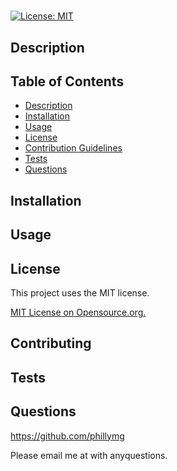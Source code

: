 
  # 

  [![License: MIT](https://img.shields.io/badge/License-MIT-yellow.svg)](https://opensource.org/licenses/MIT)
## Description



## Table of Contents
* [Description](#description)
* [Installation](#installation)
* [Usage](#usage)
* [License](#license)
* [Contribution Guidelines](#contributing)
* [Tests](#tests)
* [Questions](#questions) 

## Installation



## Usage




## License
This project uses the MIT license.

[MIT License on Opensource.org.](https://opensource.org/license/mit/)


## Contributing



## Tests



## Questions

https://github.com/phillymg

Please email me at  with anyquestions.
 